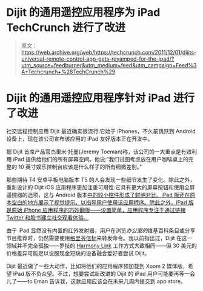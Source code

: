 # Dijit 的通用遥控应用程序为 iPad TechCrunch 进行了改进

> 原文：<https://web.archive.org/web/https://techcrunch.com/2011/12/01/dijits-universal-remote-control-app-gets-revamped-for-the-ipad/?utm_source=feedburner&utm_medium=feed&utm_campaign=Feed%3A+Techcrunch+%28TechCrunch%29>

# Dijit 的通用遥控应用程序针对 iPad 进行了改进

社交远程控制应用 Dijit 最近确实很流行:它始于 iPhones，不久前跳跃到 Android 设备上，现在该公司宣布该应用的 iPad 友好版本正在开发中。

据 Dijit 首席产品官杰里米·托曼(Jeremy Toeman)称，该公司的一大重点是有效利用 iPad 提供给他们的所有屏幕空间。他说:“我们试图考虑放在用户咖啡桌上的完整的 10 英寸娱乐控制台应该是什么样子的所有细微差别。”

那些期待 T4 安卓平板电脑版本 T5 的人会发现一些细节发生了变化。除此之外，重新设计的 Dijit iOS 应用程序更加注重可用性:它具有更大的屏幕按钮和使用全屏遥控器的选项，这与 Android 版本[中的较小控件形成了鲜明对比。iPad 版还在原本空白的地方展示了视觉提示，以指导用户使用该应用程序。除此之外，iPad 版是原始 iPhone 应用程序的巧妙翻版——设置简单，应用程序专注于通过链接 Twitter 和脸书建立社交观看体验。](https://web.archive.org/web/20221007010428/http://blog.dijit.com/2011/11/11/now-showing-dijit-for-android/dijit-android-tablet-screenshot2/)

由于 iPad 显然没有内置的红外发射器，用户在浏览*办公室的*维基百科条目或分享节目推荐时，仍然需要使用[格里芬信标](https://web.archive.org/web/20221007010428/http://www.griffintechnology.com/beacon)来转发命令。我以前指出过，Dijit 在这一领域并不完全孤独——罗技的 [Harmony Link](https://web.archive.org/web/20221007010428/https://beta.techcrunch.com/2011/09/20/the-logitech-harmony-link-turns-your-ipad-iphone-or-android-device-into-an-iremote/) 工作方式大致相同——但 30 美元的价格差异可能足以说服现金短缺的设备融合爱好者尝试 Dijit。

Dijit 最近做了一些大动作，比如将他们的应用程序预加载到 Xoom 2 媒体版，希望 iPad 版不负众望。不过，想要尝试新改进的 Dijit 的 iPad 用户可能要再等一会儿了——to Eman 告诉我，这款应用应该会在未来几周内提交到 app store。